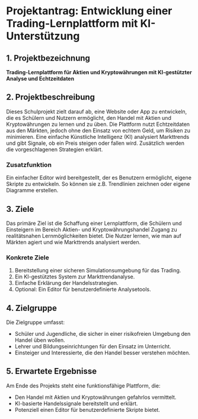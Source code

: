 # Projektantrag: Entwicklung einer Trading-Lernplattform mit KI-Unterstützung

## 1. Projektbezeichnung

**Trading-Lernplattform für Aktien und Kryptowährungen mit KI-gestützter Analyse und Echtzeitdaten**

## 2. Projektbeschreibung

Dieses Schulprojekt zielt darauf ab, eine Website oder App zu entwickeln, die es Schülern und Nutzern ermöglicht, den Handel mit Aktien und Kryptowährungen zu lernen und zu üben. Die Plattform nutzt Echtzeitdaten aus den Märkten, jedoch ohne den Einsatz von echtem Geld, um Risiken zu minimieren. Eine einfache Künstliche Intelligenz (KI) analysiert Markttrends und gibt Signale, ob ein Preis steigen oder fallen wird. Zusätzlich werden die vorgeschlagenen Strategien erklärt.

### Zusatzfunktion

Ein einfacher Editor wird bereitgestellt, der es Benutzern ermöglicht, eigene Skripte zu entwickeln. So können sie z.B. Trendlinien zeichnen oder eigene Diagramme erstellen.

## 3. Ziele

Das primäre Ziel ist die Schaffung einer Lernplattform, die Schülern und Einsteigern im Bereich Aktien- und Kryptowährungshandel Zugang zu realitätsnahen Lernmöglichkeiten bietet. Die Nutzer lernen, wie man auf Märkten agiert und wie Markttrends analysiert werden.

### Konkrete Ziele

1. Bereitstellung einer sicheren Simulationsumgebung für das Trading.
2. Ein KI-gestütztes System zur Markttrendanalyse.
3. Einfache Erklärung der Handelsstrategien.
4. Optional: Ein Editor für benutzerdefinierte Analysetools.

## 4. Zielgruppe

Die Zielgruppe umfasst:

- Schüler und Jugendliche, die sicher in einer risikofreien Umgebung den Handel üben wollen.
- Lehrer und Bildungseinrichtungen für den Einsatz im Unterricht.
- Einsteiger und Interessierte, die den Handel besser verstehen möchten.

## 5. Erwartete Ergebnisse

Am Ende des Projekts steht eine funktionsfähige Plattform, die:

- Den Handel mit Aktien und Kryptowährungen gefahrlos vermittelt.
- KI-basierte Handelssignale bereitstellt und erklärt.
- Potenziell einen Editor für benutzerdefinierte Skripte bietet.
